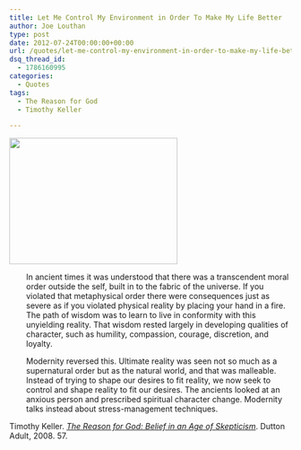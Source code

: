 ```yaml
---
title: Let Me Control My Environment in Order To Make My Life Better
author: Joe Louthan
type: post
date: 2012-07-24T00:00:00+00:00
url: /quotes/let-me-control-my-environment-in-order-to-make-my-life-better/
dsq_thread_id:
  - 1786160995
categories:
  - Quotes
tags:
  - The Reason for God
  - Timothy Keller

---
```

[<img src="https://i2.wp.com/theologic.us/wp-content/uploads/2012/08/keller-TheMatrixWallpaper800.jpg?resize=300%2C225" alt="" title="keller-TheMatrixWallpaper800" width="300" height="225" class="alignright size-medium wp-image-411" srcset="https://i2.wp.com/theologic.us/wp-content/uploads/2012/08/keller-TheMatrixWallpaper800.jpg?resize=300%2C225 300w, https://i2.wp.com/theologic.us/wp-content/uploads/2012/08/keller-TheMatrixWallpaper800.jpg?w=800 800w" sizes="(max-width: 300px) 100vw, 300px" data-recalc-dims="1" />][1]

<p style="padding-left: 30px;">
  In ancient times it was understood that there was a transcendent moral order outside the self, built in to the fabric of the universe. If you violated that metaphysical order there were consequences just as severe as if you violated physical reality by placing your hand in a fire. The path of wisdom was to learn to live in conformity with this unyielding reality. That wisdom rested largely in developing qualities of character, such as humility, compassion, courage, discretion, and loyalty.
</p>

<p style="padding-left: 30px;">
  Modernity reversed this. Ultimate reality was seen not so much as a supernatural order but as the natural world, and that was malleable. Instead of trying to shape our desires to fit reality, we now seek to control and shape reality to fit our desires. The ancients looked at an anxious person and prescribed spiritual character change. Modernity talks instead about stress-management techniques.
</p>

Timothy Keller. <a href="https://www.amazon.com/dp/1594483493/ref=as_li_ss_til?tag=iamlipr-20&camp=0&creative=0&linkCode=as4&creativeASIN=1594483493&adid=1394S4SHGFA50VMTAQEK&" target="_blank"><em>The Reason for God: Belief in an Age of Skepticism</em></a>. Dutton Adult, 2008. 57.

 [1]: https://i2.wp.com/theologic.us/wp-content/uploads/2012/08/keller-TheMatrixWallpaper800.jpg